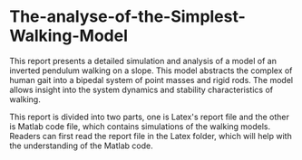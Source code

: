 # The-analyse-of-the-Simplest-Walking-Model
This report presents a detailed simulation and analysis of a model of an inverted pendulum walking on a slope. This model abstracts the complex of human gait into a bipedal system of point masses and rigid rods. The model allows insight into the system dynamics and stability characteristics of walking. 

This report is divided into two parts, one is Latex's report file and the other is Matlab code file, which contains simulations of the walking models. Readers can first read the report file in the Latex folder, which will help with the understanding of the Matlab code.
